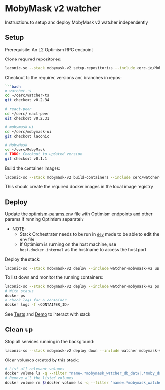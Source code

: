 # MobyMask v2 watcher

Instructions to setup and deploy MobyMask v2 watcher independently

## Setup

Prerequisite: An L2 Optimism RPC endpoint

Clone required repositories:

```bash
laconic-so --stack mobymask-v2 setup-repositories --include cerc-io/MobyMask,cerc-io/watcher-ts,cerc-io/react-peer,cerc-io/mobymask-ui
```

Checkout to the required versions and branches in repos:

```bash
```bash
# watcher-ts
cd ~/cerc/watcher-ts
git checkout v0.2.34

# react-peer
cd ~/cerc/react-peer
git checkout v0.2.31

# mobymask-ui
cd ~/cerc/mobymask-ui
git checkout laconic

# MobyMask
cd ~/cerc/MobyMask
# TODO: Checkout to updated version
git checkout v0.1.1
```

Build the container images:

```bash
laconic-so --stack mobymask-v2 build-containers --include cerc/watcher-mobymask-v2,cerc/react-peer,cerc/mobymask-ui,cerc/mobymask
```

This should create the required docker images in the local image registry

## Deploy

Update the [optimism-params.env](../../config/watcher-mobymask-v2/optimism-params.env) file with Optimism endpoints and other params if running Optimism separately

* NOTE:
  * Stack Orchestrator needs to be run in [`dev`](/docs/CONTRIBUTING.md#install-developer-mode) mode to be able to edit the env file
  * If Optimism is running on the host machine, use `host.docker.internal` as the hostname to access the host port

Deploy the stack:

```bash
laconic-so --stack mobymask-v2 deploy --include watcher-mobymask-v2 up
```

To list down and monitor the running containers:

```bash
laconic-so --stack mobymask-v2 deploy --include watcher-mobymask-v2 ps
# With status
docker ps
# Check logs for a container
docker logs -f <CONTAINER_ID>
```

See [Tests](./README.md#tests) and [Demo](./README.md#demo) to interact with stack

## Clean up

Stop all services running in the background:

```bash
laconic-so --stack mobymask-v2 deploy down --include watcher-mobymask-v2
```

Clear volumes created by this stack:

```bash
# List all relevant volumes
docker volume ls -q --filter "name=.*mobymask_watcher_db_data|.*moby_data_server|.*fixturenet_geth_accounts"
# Remove all the listed volumes
docker volume rm $(docker volume ls -q --filter "name=.*mobymask_watcher_db_data|.*moby_data_server|.*fixturenet_geth_accounts")
```
